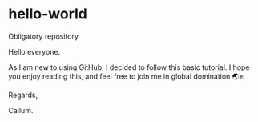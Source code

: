 # hello-world
Obligatory repository

Hello everyone.

As I am new to using GitHub, I decided to follow this basic tutorial.
I hope you enjoy reading this, and feel free to join me in global domination 🌏✊.

Regards,

Callum.
